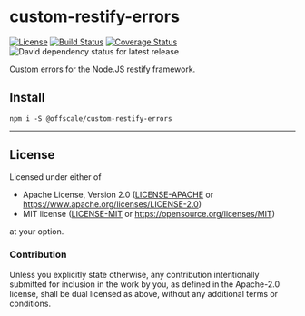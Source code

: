 custom-restify-errors
=====================
[![License](https://img.shields.io/badge/license-Apache--2.0%20OR%20MIT-blue.svg)](https://opensource.org/licenses/Apache-2.0)
[![Build Status](https://travis-ci.org/SamuelMarks/custom-restify-errors.svg?branch=master)](https://travis-ci.org/SamuelMarks/custom-restify-errors)
[![Coverage Status](https://coveralls.io/repos/github/SamuelMarks/custom-restify-errors/badge.svg)](https://coveralls.io/github/SamuelMarks/custom-restify-errors)
![David dependency status for latest release](https://david-dm.org/SamuelMarks/custom-restify-errors.svg)

Custom errors for the Node.JS restify framework.

## Install

    npm i -S @offscale/custom-restify-errors

---

## License

Licensed under either of

- Apache License, Version 2.0 ([LICENSE-APACHE](LICENSE-APACHE) or <https://www.apache.org/licenses/LICENSE-2.0>)
- MIT license ([LICENSE-MIT](LICENSE-MIT) or <https://opensource.org/licenses/MIT>)

at your option.

### Contribution

Unless you explicitly state otherwise, any contribution intentionally submitted
for inclusion in the work by you, as defined in the Apache-2.0 license, shall be
dual licensed as above, without any additional terms or conditions.
